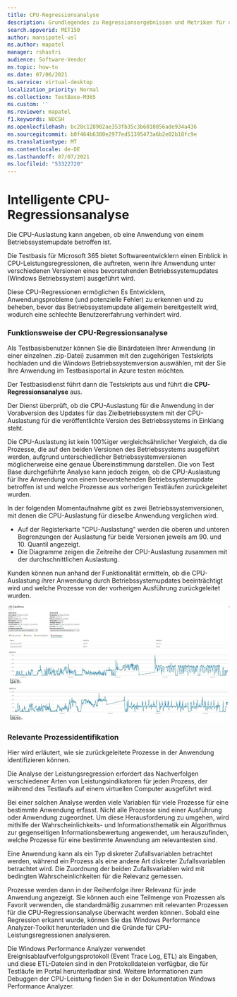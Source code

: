 ```yaml
---
title: CPU-Regressionsanalyse
description: Grundlegendes zu Regressionsergebnissen und Metriken für die CPU-Auslastung
search.appverid: MET150
author: mansipatel-usl
ms.author: mapatel
manager: rshastri
audience: Software-Vendor
ms.topic: how-to
ms.date: 07/06/2021
ms.service: virtual-desktop
localization_priority: Normal
ms.collection: TestBase-M365
ms.custom: ''
ms.reviewer: mapatel
f1.keywords: NOCSH
ms.openlocfilehash: bc28c128902ae353fb35c3b6010856ade934a436
ms.sourcegitcommit: b0f464b6300e2977ed51395473a6b2e02b18fc9e
ms.translationtype: MT
ms.contentlocale: de-DE
ms.lasthandoff: 07/07/2021
ms.locfileid: "53322720"
---
```

# <a name="intelligent-cpu-regression-analysis"></a>Intelligente CPU-Regressionsanalyse

Die CPU-Auslastung kann angeben, ob eine Anwendung von einem Betriebssystemupdate betroffen ist. 

Die Testbasis für Microsoft 365 bietet Softwareentwicklern einen Einblick in CPU-Leistungsregressionen, die auftreten, wenn ihre Anwendung unter verschiedenen Versionen eines bevorstehenden Betriebssystemupdates (Windows Betriebssystem) ausgeführt wird. 

Diese CPU-Regressionen ermöglichen Es Entwicklern, Anwendungsprobleme (und potenzielle Fehler) zu erkennen und zu beheben, bevor das Betriebssystemupdate allgemein bereitgestellt wird, wodurch eine schlechte Benutzererfahrung verhindert wird.


### <a name="how-cpu-regression-analysis-works"></a>Funktionsweise der CPU-Regressionsanalyse ###

Als Testbasisbenutzer können Sie die Binärdateien Ihrer Anwendung (in einer einzelnen .zip-Datei) zusammen mit den zugehörigen Testskripts hochladen und die Windows Betriebssystemversion auswählen, mit der Sie Ihre Anwendung im Testbasisportal in Azure testen möchten. 

Der Testbasisdienst führt dann die Testskripts aus und führt die **CPU-Regressionsanalyse** aus. 

Der Dienst überprüft, ob die CPU-Auslastung für die Anwendung in der Vorabversion des Updates für das Zielbetriebssystem mit der CPU-Auslastung für die veröffentlichte Version des Betriebssystems in Einklang steht. 

Die CPU-Auslastung ist kein 100%iger vergleichsähnlicher Vergleich, da die Prozesse, die auf den beiden Versionen des Betriebssystems ausgeführt werden, aufgrund unterschiedlicher Betriebssystemversionen möglicherweise eine genaue Übereinstimmung darstellen. Die von Test Base durchgeführte Analyse kann jedoch zeigen, ob die CPU-Auslastung für Ihre Anwendung von einem bevorstehenden Betriebssystemupdate betroffen ist und welche Prozesse aus vorherigen Testläufen zurückgeleitet wurden.

In der folgenden Momentaufnahme gibt es zwei Betriebssystemversionen, mit denen die CPU-Auslastung für dieselbe Anwendung verglichen wird. 
-   Auf der Registerkarte "CPU-Auslastung" werden die oberen und unteren Begrenzungen der Auslastung für beide Versionen jeweils am 90. und 10. Quantil angezeigt. 
-   Die Diagramme zeigen die Zeitreihe der CPU-Auslastung zusammen mit der durchschnittlichen Auslastung. 

Kunden können nun anhand der Funktionalität ermitteln, ob die CPU-Auslastung ihrer Anwendung durch Betriebssystemupdates beeinträchtigt wird und welche Prozesse von der vorherigen Ausführung zurückgeleitet wurden.


![CPU-Regressionsanalyse](Media/cpu-regression-analysis.jpg)

### <a name="relevant-process-identification"></a>Relevante Prozessidentifikation ###

Hier wird erläutert, wie sie zurückgeleitete Prozesse in der Anwendung identifizieren können. 

Die Analyse der Leistungsregression erfordert das Nachverfolgen verschiedener Arten von Leistungsindikatoren für jeden Prozess, der während des Testlaufs auf einem virtuellen Computer ausgeführt wird. 

Bei einer solchen Analyse werden viele Variablen für viele Prozesse für eine bestimmte Anwendung erfasst. Nicht alle Prozesse sind einer Ausführung oder Anwendung zugeordnet. Um diese Herausforderung zu umgehen, wird mithilfe der Wahrscheinlichkeits- und Informationsthematik ein Algorithmus zur gegenseitigen Informationsbewertung angewendet, um herauszufinden, welche Prozesse für eine bestimmte Anwendung am relevantesten sind. 

Eine Anwendung kann als ein Typ diskreter Zufallsvariablen betrachtet werden, während ein Prozess als eine andere Art diskreter Zufallsvariablen betrachtet wird. Die Zuordnung der beiden Zufallsvariablen wird mit bedingten Wahrscheinlichkeiten für die Relevanz gemessen. 

Prozesse werden dann in der Reihenfolge ihrer Relevanz für jede Anwendung angezeigt. Sie können auch eine Teilmenge von Prozessen als Favorit verwenden, die standardmäßig zusammen mit relevanten Prozessen für die CPU-Regressionsanalyse überwacht werden können. Sobald eine Regression erkannt wurde, können Sie das Windows Performance Analyzer-Toolkit herunterladen und die Gründe für CPU-Leistungsregressionen analysieren. 

Die Windows Performance Analyzer verwendet Ereignisablaufverfolgungsprotokoll (Event Trace Log, ETL) als Eingaben, und diese ETL-Dateien sind in den Protokolldateien verfügbar, die für Testläufe im Portal herunterladbar sind. Weitere Informationen zum Debuggen der CPU-Leistung finden Sie in der Dokumentation Windows Performance Analyzer.

